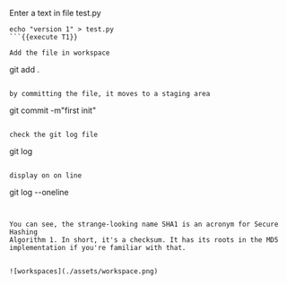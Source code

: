 Enter a text in file test.py

```
echo "version 1" > test.py
```{{execute T1}}

Add the file in workspace 
```
git add .
```{{execute T1}}

by committing the file, it moves to a staging area
```
git commit -m"first init"
```{{execute T1}}

check the git log file 
```
git log
```{{execute T1}}

display on on line
```
git log --oneline
```{{execute T1}}


You can see, the strange-looking name SHA1 is an acronym for Secure Hashing
Algorithm 1. In short, it's a checksum. It has its roots in the MD5
implementation if you're familiar with that.


![workspaces](./assets/workspace.png)